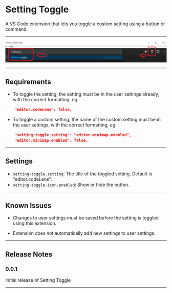 # Setting Toggle

A VS Code extension that lets you toggle a custom setting using a button or command.

---
<img src="https://raw.githubusercontent.com/Ho-Wan/vscode-setting-toggle/master/images/setting-toggle-img1.png"/>

---
## Requirements

- To toggle the setting, the setting must be in the user settings already, with the correct formatting, eg.
``` JSON
    "editor.codeLens": false,
```
- To toggle a custom setting, the name of the custom setting must be in the user settings, with the correct formatting, eg.
``` JSON
    "setting-toggle.setting": "editor.minimap.enabled",
    "editor.minimap.enabled": false,
```

---
## Settings

- `setting-toggle.setting`: The title of the toggled setting. Default is "editor.codeLens".
- `setting-toggle.icon.enabled`: Show or hide the button.

---
## Known Issues

- Changes to user settings must be saved before the setting is toggled using this extension.

- Extension does not automatically add new settings to user settings.

---
## Release Notes

### 0.0.1

Initial release of Setting Toggle

---